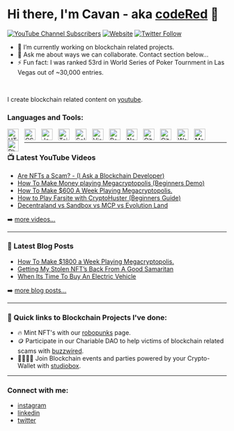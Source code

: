 # Hi there, I'm Cavan - aka [codeRed][youtube] 👋 

[![YouTube Channel Subscribers](https://img.shields.io/youtube/channel/subscribers/UCDCHcqyeQgJ-jVSd6VJkbCw?logo=youtube&logoColor=red&style=for-the-badge)][youtube]
[![Website](https://img.shields.io/website?label=CavanMitchell.com&style=for-the-badge&url=https%3A%2F%2Fcodestackr.com)](https://cavan-mitchell.github.io/p2/)
[![Twitter Follow](https://img.shields.io/twitter/follow/Cavan?color=1DA1F2&logo=twitter&style=for-the-badge)](https://twitter.com/intent/follow?original_referer=https%3A%2F%2Fgithub.com%2FcodeSTACKr&screen_name=cavan_mitchell)

- 🔭 I’m currently working on blockchain related projects.
- 💬 Ask me about ways we can collaborate. Contact section below...
- ⚡ Fun fact: I was ranked 53rd in World Series of Poker Tournment in Las Vegas out of ~30,000 entries.
<br />

I create blockchain related content on [youtube]. 


### Languages and Tools:

<img align="left" alt="HTML5" width="26px" src="https://cdn.jsdelivr.net/gh/devicons/devicon/icons/html5/html5-original.svg" style="padding-right:10px;" />
<img align="left" alt="CSS3" width="26px" src="https://cdn.jsdelivr.net/gh/devicons/devicon/icons/css3/css3-original.svg" style="padding-right:10px;" />
<img align="left" alt="JavaScript" width="26px" src="https://cdn.jsdelivr.net/gh/devicons/devicon/icons/javascript/javascript-original.svg" style="padding-right:10px;" />
<img align="left" alt="Tailwind" width="26px" src= "https://cdn.jsdelivr.net/gh/devicons/devicon/icons/tailwindcss/tailwindcss-plain.svg" style="padding-right:10px;" />     
<img align="left" alt="Solidity" width="26px" src="https://cdn.jsdelivr.net/gh/devicons/devicon/icons/solidity/solidity-plain.svg" style="padding-right:10px;" />
<img align="left" alt="Visual Studio Code" width="26px" src="https://cdn.jsdelivr.net/gh/devicons/devicon/icons/vscode/vscode-original.svg" style="padding-right:10px;" />
<img align="left" alt="React" width="26px" src="https://cdn.jsdelivr.net/gh/devicons/devicon/icons/react/react-original.svg" style="padding-right:10px;" />
<img align="left" alt="Next" width="26px" src="https://cdn.jsdelivr.net/gh/devicons/devicon/icons/nextjs/nextjs-original.svg" style="padding-right:10px;" /> 
<img align="left" alt="Git" width="26px" src="https://cdn.jsdelivr.net/gh/devicons/devicon/icons/git/git-original.svg" style="padding-right:10px;" />
<img align="left" alt="GitHub" width="26px" src="https://user-images.githubusercontent.com/3369400/139447912-e0f43f33-6d9f-45f8-be46-2df5bbc91289.png" style="padding-right:10px;" />
<img align="left" alt="Wordpress" width="26px" src="https://cdn.jsdelivr.net/gh/devicons/devicon/icons/wordpress/wordpress-plain.svg" style="padding-right:10px;" /> 
<img align="left" alt="Magento" width="26px" src="https://cdn.jsdelivr.net/gh/devicons/devicon/icons/magento/magento-original.svg" style="padding-right:10px;" /> 
<img align="left" alt="Photoshop" width="26px" src="https://cdn.jsdelivr.net/gh/devicons/devicon/icons/photoshop/photoshop-line.svg" style="padding-right:10px;" /> 
            

           

<br />

---

### 📺 Latest YouTube Videos

<!-- YOUTUBE:START -->
- [Are NFTs a Scam? - (I Ask a Blockchain Developer)](https://www.youtube.com/watch?v=t9ctalSY3IQ&t=137s)
- [How To Make Money playing Megacryptopolis (Beginners Demo)](https://www.youtube.com/watch?v=ZZXrHopNBrg)
- [How To Make $600 A Week Playing Megacryptopolis.](https://www.youtube.com/watch?v=849H4cAmipk&t=179s)
- [How to Play Farsite with CryptoHuster (Beginners Guide)](https://www.youtube.com/watch?v=O55uchfKSMw&t=383s)
- [Decentraland vs Sandbox vs MCP vs Evolution Land](https://www.youtube.com/watch?v=XFFGs48UCM4&t=338s)
<!-- YOUTUBE:END -->

➡️ [more videos...](https://www.youtube.com/c/CavanMitchell)

---

### 📕 Latest Blog Posts

<!-- BLOG-POST-LIST:START -->
- [How To Make $1800 a Week Playing Megacryptopolis.](https://cavan-mitchell.medium.com/its-been-about-18-months-since-my-last-conversation-with-jeffy-b-and-during-that-time-he-was-bea5c36c6191)
- [Getting My Stolen NFT’s Back From A Good Samaritan](https://cavan-mitchell.medium.com/getting-my-stolen-nfts-back-from-a-good-samaritan-ecb0bc87006)
- [When Its Time To Buy An Electric Vehicle](https://cavan-mitchell.medium.com/when-its-time-to-buy-an-electric-vehicle-ced37cebf312)

<!-- BLOG-POST-LIST:END -->

➡️ [more blog posts...](https://medium.com/@cavan-mitchell)

---
### 🤺 Quick links to Blockchain Projects I've done:

- 🔥 Mint NFT's with our [robopunks] page.
- 🪙 Participate in our Chariable DAO to help victims of blockchain related scams with [buzzwired].
- 👨‍👩‍👧‍👧 Join Blockchain events and parties powered by your Crypto-Wallet with [studiobox].


---

### Connect with me:

- [instagram] <br />
- [linkedin] <br />
- [twitter]

<br />



[website]: https://www.cavanmitchell.com
[twitter]: https://twitter.com/cavan_mitchell
[youtube]: https://www.youtube.com/c/CavanMitchell
[instagram]: https://instagram.com/cavanmitche11/
[linkedin]: www.linkedin.com/in/cavan-mitchell
[robopunks]: https://cavan-mitchell.github.io/studiobox/
[buzzwired]: http://www.buzzwired.org
[studiobox]: https://cavan-mitchell.github.io/studiobox/

